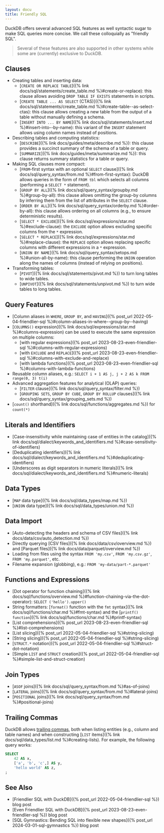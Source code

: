 ```yaml
---
layout: docu
title: Friendly SQL
---
```


DuckDB offers several advanced SQL features as well syntactic sugar to make SQL queries more concise. We call these colloquially as "friendly SQL".

> Several of these features are also supported in other systems while some are (currently) exclusive to DuckDB.

## Clauses

* Creating tables and inserting data:
    * [`CREATE OR REPLACE TABLE`]({% link docs/sql/statements/create_table.md %}#create-or-replace): this clause allows avoiding `DROP TABLE IF EXISTS` statements in scripts.
    * [`CREATE TABLE ... AS SELECT` (CTAS)]({% link docs/sql/statements/create_table.md %}#create-table--as-select-ctas): this clause allows creating a new table from the output of a table without manually defining a schema.
    * [`INSERT INTO ... BY NAME`]({% link docs/sql/statements/insert.md %}#insert-into--by-name): this variant of the `INSERT` statement allows using column names instead of positions.
* Describing tables and computing statistics:
    * [`DESCRIBE`]({% link docs/guides/meta/describe.md %}): this clause provides a succinct summary of the schema of a table or query.
    * [`SUMMARIZE`]({% link docs/guides/meta/summarize.md %}): this clause returns summary statistics for a table or query.
* Making SQL clauses more compact:
    * [`FROM`-first syntax with an optional `SELECT` clause]({% link docs/sql/query_syntax/from.md %}#from-first-syntax): DuckDB allows queries in the form of `FROM tbl` which selects all columns (performing a `SELECT *` statement).
    * [`GROUP BY ALL`]({% link docs/sql/query_syntax/groupby.md %}#group-by-all): this clause allows omitting the group-by columns by inferring them from the list of attributes in the `SELECT` clause.
    * [`ORDER BY ALL`]({% link docs/sql/query_syntax/orderby.md %}#order-by-all): this clause allows ordering on all columns (e.g., to ensure deterministic results).
    * [`SELECT * EXCLUDE`]({% link docs/sql/expressions/star.md %}#exclude-clause): the `EXCLUDE` option allows excluding specific columns from the `*` expression.
    * [`SELECT * REPLACE`]({% link docs/sql/expressions/star.md %}#replace-clause): the `REPLACE` option allows replacing specific columns with different expressions in a `*` expression.
    * [`UNION BY NAME`]({% link docs/sql/query_syntax/setops.md %}#union-all-by-name): this clause performing the `UNION` operation along the names of columns (instead of relying on positions).
* Transforming tables:
    * [`PIVOT`]({% link docs/sql/statements/pivot.md %}) to turn long tables to wide tables.
    * [`UNPIVOT`]({% link docs/sql/statements/unpivot.md %}) to turn wide tables to long tables.

## Query Features

* [Column aliases in `WHERE`, `GROUP BY`, and `HAVING`]({% post_url 2022-05-04-friendlier-sql %}#column-aliases-in-where--group-by--having)
* [`COLUMNS()` expression]({% link docs/sql/expressions/star.md %}#columns-expression) can be used to execute the same expression on multiple columns:
    * [with regular expressions]({% post_url 2023-08-23-even-friendlier-sql %}#columns-with-regular-expressions)
    * [with `EXCLUDE` and `REPLACE`]({% post_url 2023-08-23-even-friendlier-sql %}#columns-with-exclude-and-replace)
    * [with lambda functions]({% post_url 2023-08-23-even-friendlier-sql %}#columns-with-lambda-functions)
* Reusable column aliases, e.g.: `SELECT i + 1 AS j, j + 2 AS k FROM range(0, 3) t(i)`
* Advanced aggregation features for analytical (OLAP) queries:
    * [`FILTER` clause]({% link docs/sql/query_syntax/filter.md %})
    * [`GROUPING SETS`, `GROUP BY CUBE`, `GROUP BY ROLLUP` clauses]({% link docs/sql/query_syntax/grouping_sets.md %})
* [`count()` shorthand]({% link docs/sql/functions/aggregates.md %}) for `count(*)`

## Literals and Identifiers

* [Case-insensitivity while maintaining case of entities in the catalog]({% link docs/sql/dialect/keywords_and_identifiers.md %}#case-sensitivity-of-identifiers)
* [Deduplicating identifiers]({% link docs/sql/dialect/keywords_and_identifiers.md %}#deduplicating-identifiers)
* [Underscores as digit separators in numeric literals]({% link docs/sql/dialect/keywords_and_identifiers.md %}#numeric-literals)

## Data Types

* [`MAP` data type]({% link docs/sql/data_types/map.md %})
* [`UNION` data type]({% link docs/sql/data_types/union.md %})

## Data Import

* [Auto-detecting the headers and schema of CSV files]({% link docs/data/csv/auto_detection.md %})
* Directly querying [CSV files]({% link docs/data/csv/overview.md %}) and [Parquet files]({% link docs/data/parquet/overview.md %})
* Loading from files using the syntax `FROM 'my.csv'`, `FROM 'my.csv.gz'`, `FROM 'my.parquet'`, etc.
* Filename expansion (globbing), e.g.: `FROM 'my-data/part-*.parquet'`

## Functions and Expressions

* [Dot operator for function chaining]({% link docs/sql/functions/overview.md %}#function-chaining-via-the-dot-operator): `SELECT ('hello').upper()`
* String formatters: [`format()` function with the `fmt` syntax]({% link docs/sql/functions/char.md %}#fmt-syntax) and the [`printf() function`]({% link docs/sql/functions/char.md %}#printf-syntax)
* [List comprehensions]({% post_url 2023-08-23-even-friendlier-sql %}#list-comprehensions)
* [List slicing]({% post_url 2022-05-04-friendlier-sql %}#string-slicing)
* [String slicing]({% post_url 2022-05-04-friendlier-sql %}#string-slicing)
* [`STRUCT.*` notation]({% post_url 2022-05-04-friendlier-sql %}#struct-dot-notation)
* [Simple `LIST` and `STRUCT` creation]({% post_url 2022-05-04-friendlier-sql %}#simple-list-and-struct-creation)

## Join Types

* [`ASOF` joins]({% link docs/sql/query_syntax/from.md %}#as-of-joins)
* [`LATERAL` joins]({% link docs/sql/query_syntax/from.md %}#lateral-joins)
* [`POSITIONAL` joins]({% link docs/sql/query_syntax/from.md %}#positional-joins)

## Trailing Commas

DuckDB allows [trailing commas](https://developer.mozilla.org/en-US/docs/Web/JavaScript/Reference/Trailing_commas), both when listing entities (e.g., column and table names) and when constructing [`LIST` items]({% link docs/sql/data_types/list.md %}#creating-lists). For example, the following query works:

```sql
SELECT
    42 AS x,
    ['a', 'b', 'c',] AS y,
    'hello world' AS z,
;
```

## See Also

* [Friendlier SQL with DuckDB]({% post_url 2022-05-04-friendlier-sql %}) blog post
* [Even Friendlier SQL with DuckDB]({% post_url 2023-08-23-even-friendlier-sql %}) blog post
* [SQL Gymnastics: Bending SQL into flexible new shapes]({% post_url 2024-03-01-sql-gymnastics %}) blog post
